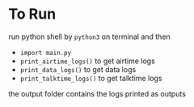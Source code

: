 # To Run 

run python shell by `python3` on terminal
and then 

- `import main.py`
- `print_airtime_logs()` to get airtime logs
- `print_data_logs()` to get data logs
- `print_talktime_logs()` to get talktime logs

the output folder contains the logs printed as outputs
